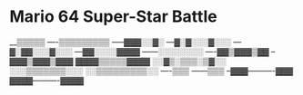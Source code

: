 # Mario 64 Super-Star Battle

__▒▒▒▒▒
—-▒▒▒▒▒▒▒▒▒
—–▓▓▓░░▓░
—▓░▓░░░▓░░░
—▓░▓▓░░░▓░░░
—▓▓░░░░▓▓▓▓
——░░░░░░░░
—-▓▓▒▓▓▓▒▓▓
–▓▓▓▒▓▓▓▒▓▓▓
▓▓▓▓▒▒▒▒▒▓▓▓▓
░░▓▒░▒▒▒░▒▓░░
░░░▒▒▒▒▒▒▒░░░
░░▒▒▒▒▒▒▒▒▒░░
—-▒▒▒ ——▒▒▒
–▓▓▓———-▓▓▓
▓▓▓▓———-▓▓▓▓
